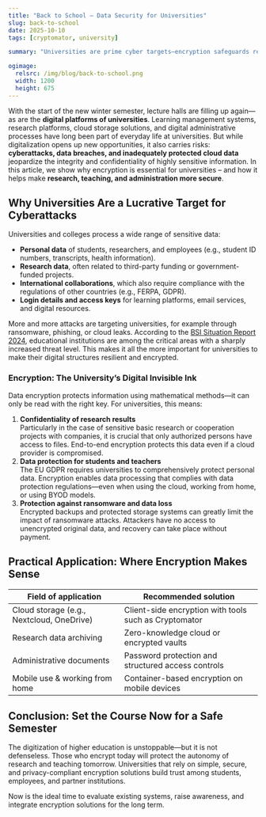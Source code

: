 ```yaml
---
title: "Back to School – Data Security for Universities"
slug: back-to-school
date: 2025-10-10
tags: [cryptomator, university]

summary: "Universities are prime cyber targets—encryption safeguards research, personal data, and compliance, ensuring secure teaching and collaboration."

ogimage:
  relsrc: /img/blog/back-to-school.png
  width: 1200
  height: 675
---
```


With the start of the new winter semester, lecture halls are filling up again—as are the **digital platforms of universities**. Learning management systems, research platforms, cloud storage solutions, and digital administrative processes have long been part of everyday life at universities. But while digitalization opens up new opportunities, it also carries risks: **cyberattacks, data breaches, and inadequately protected cloud data** jeopardize the integrity and confidentiality of highly sensitive information. In this article, we show why encryption is essential for universities – and how it helps make **research, teaching, and administration more secure**.

## Why Universities Are a Lucrative Target for Cyberattacks

Universities and colleges process a wide range of sensitive data:

- **Personal data** of students, researchers, and employees (e.g., student ID numbers, transcripts, health information).
- **Research data**, often related to third-party funding or government-funded projects.
- **International collaborations**, which also require compliance with the regulations of other countries (e.g., FERPA, GDPR).
- **Login details and access keys** for learning platforms, email services, and digital resources.

More and more attacks are targeting universities, for example through ransomware, phishing, or cloud leaks. According to the [BSI Situation Report 2024](https://www.bsi.bund.de/SharedDocs/Downloads/EN/BSI/Publications/Securitysituation/IT-Security-Situation-in-Germany-2024.html), educational institutions are among the critical areas with a sharply increased threat level. This makes it all the more important for universities to make their digital structures resilient and encrypted.

### Encryption: The University’s Digital Invisible Ink

Data encryption protects information using mathematical methods—it can only be read with the right key. For universities, this means:

1. **Confidentiality of research results**  
   Particularly in the case of sensitive basic research or cooperation projects with companies, it is crucial that only authorized persons have access to files. End-to-end encryption protects this data even if a cloud provider is compromised.
2. **Data protection for students and teachers**  
   The EU GDPR requires universities to comprehensively protect personal data. Encryption enables data processing that complies with data protection regulations—even when using the cloud, working from home, or using BYOD models.
3. **Protection against ransomware and data loss**  
   Encrypted backups and protected storage systems can greatly limit the impact of ransomware attacks. Attackers have no access to unencrypted original data, and recovery can take place without payment.

## Practical Application: Where Encryption Makes Sense

| **Field of application**                      | **Recommended solution**                                  |
|-------------------------------------------|-------------------------------------------------------|
| Cloud storage (e.g., Nextcloud, OneDrive) | Client-side encryption with tools such as Cryptomator |
| Research data archiving                   | Zero-knowledge cloud or encrypted vaults              |
| Administrative documents                  | Password protection and structured access controls    |
| Mobile use & working from home            | Container-based encryption on mobile devices          |

## Conclusion: Set the Course Now for a Safe Semester

The digitization of higher education is unstoppable—but it is not defenseless. Those who encrypt today will protect the autonomy of research and teaching tomorrow. Universities that rely on simple, secure, and privacy-compliant encryption solutions build trust among students, employees, and partner institutions.

Now is the ideal time to evaluate existing systems, raise awareness, and integrate encryption solutions for the long term.
